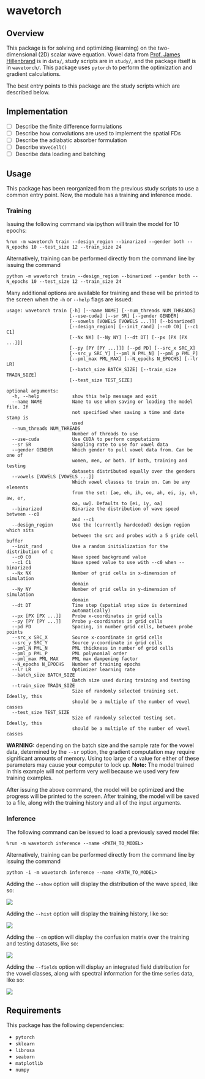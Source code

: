 # wavetorch

## Overview

This package is for solving and optimizing (learning) on the two-dimensional (2D) scalar wave equation. Vowel data from [Prof. James Hillenbrand](https://homepages.wmich.edu/~hillenbr/voweldata.html) is in `data/`, study scripts are in `study/`, and the package itself is in `wavetorch/`. This package uses `pytorch` to perform the optimization and gradient calculations.

The best entry points to this package are the study scripts which are described below.

## Implementation

 - [ ] Describe the finite difference formulations
 - [ ] Describe how convolutions are used to implement the spatial FDs
 - [ ] Describe the adiabatic absorber formulation
 - [ ] Describe `WaveCell()`
 - [ ] Describe data loading and batching

## Usage

This package has been reorganized from the previous study scripts to use a common entry point. Now, the module has a training and inference mode. 

### Training
Issuing the following command via ipython will train the model for 10 epochs:
```
%run -m wavetorch train --design_region --binarized --gender both --N_epochs 10 --test_size 12 --train_size 24
```
Alternatively, training can be performed directly from the command line by issuing the command
```
python -m wavetorch train --design_region --binarized --gender both --N_epochs 10 --test_size 12 --train_size 24
```
Many additional options are available for training and these will be printed to the screen when the `-h` or `--help` flags are issued:
```
usage: wavetorch train [-h] [--name NAME] [--num_threads NUM_THREADS]
                       [--use-cuda] [--sr SR] [--gender GENDER]
                       [--vowels [VOWELS [VOWELS ...]]] [--binarized]
                       [--design_region] [--init_rand] [--c0 C0] [--c1 C1]
                       [--Nx NX] [--Ny NY] [--dt DT] [--px [PX [PX ...]]]
                       [--py [PY [PY ...]]] [--pd PD] [--src_x SRC_X]
                       [--src_y SRC_Y] [--pml_N PML_N] [--pml_p PML_P]
                       [--pml_max PML_MAX] [--N_epochs N_EPOCHS] [--lr LR]
                       [--batch_size BATCH_SIZE] [--train_size TRAIN_SIZE]
                       [--test_size TEST_SIZE]

optional arguments:
  -h, --help            show this help message and exit
  --name NAME           Name to use when saving or loading the model file. If
                        not specified when saving a time and date stamp is
                        used
  --num_threads NUM_THREADS
                        Number of threads to use
  --use-cuda            Use CUDA to perform computations
  --sr SR               Sampling rate to use for vowel data
  --gender GENDER       Which gender to pull vowel data from. Can be one of
                        women, men, or both. If both, training and testing
                        datasets distributed equally over the genders
  --vowels [VOWELS [VOWELS ...]]
                        Which vowel classes to train on. Can be any elements
                        from the set: [ae, eh, ih, oo, ah, ei, iy, uh, aw, er,
                        oa, uw]. Defaults to [ei, iy, oa]
  --binarized           Binarize the distribution of wave speed between --c0
                        and --c1
  --design_region       Use the (currently hardcoded) design region which sits
                        between the src and probes with a 5 gride cell buffer
  --init_rand           Use a random initialization for the distribution of c
  --c0 C0               Wave speed background value
  --c1 C1               Wave speed value to use with --c0 when --binarized
  --Nx NX               Number of grid cells in x-dimension of simulation
                        domain
  --Ny NY               Number of grid cells in y-dimension of simulation
                        domain
  --dt DT               Time step (spatial step size is determined
                        automatically)
  --px [PX [PX ...]]    Probe x-coordinates in grid cells
  --py [PY [PY ...]]    Probe y-coordinates in grid cells
  --pd PD               Spacing, in number grid cells, between probe points
  --src_x SRC_X         Source x-coordinate in grid cells
  --src_y SRC_Y         Source y-coordinate in grid cells
  --pml_N PML_N         PML thickness in number of grid cells
  --pml_p PML_P         PML polynomial order
  --pml_max PML_MAX     PML max dampening factor
  --N_epochs N_EPOCHS   Number of training epochs
  --lr LR               Optimizer learning rate
  --batch_size BATCH_SIZE
                        Batch size used during training and testing
  --train_size TRAIN_SIZE
                        Size of randomly selected training set. Ideally, this
                        should be a multiple of the number of vowel casses
  --test_size TEST_SIZE
                        Size of randomly selected testing set. Ideally, this
                        should be a multiple of the number of vowel casses
```

**WARNING:** depending on the batch size and the sample rate for the vowel data, determined by the `--sr` option, the gradient computation may require significant amounts of memory. Using too large of a value for either of these parameters may cause your computer to lock up.
**Note:** The model trained in this example will not perform very well because we used very few training examples.

After issuing the above command, the model will be optimized and the progress will be printed to the screen. After training, the model will be saved to a file, along with the training history and all of the input arguments.

### Inference
The following command can be issued to load a previously saved model file:
```
%run -m wavetorch inference --name <PATH_TO_MODEL>
```
Alternatively, training can be performed directly from the command line by issuing the command
```
python -i -m wavetorch inference --name <PATH_TO_MODEL>
```

Adding the `--show` option will display the distribution of the wave speed, like so:

![](../master/img/c.png)

Adding the `--hist` option will display the training history, like so:

![](../master/img/hist.png)

Adding the `--cm` option will display the confusion matrix over the training and testing datasets, like so:

![](../master/img/cm.png)

Adding the `--fields` option will display an integrated field distribution for the vowel classes, along with spectral information for the time series data, like so:

![](../master/img/fields.png)

## Requirements

This package has the following dependencies:

* `pytorch`
* `sklearn`
* `librosa`
* `seaborn`
* `matplotlib`
* `numpy`

